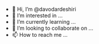 - 👋 Hi, I’m @davodardeshiri
- 👀 I’m interested in ...
- 🌱 I’m currently learning ...
- 💞️ I’m looking to collaborate on ...
- 📫 How to reach me ...

<!---
davodardeshiri/davodardeshiri is a ✨ special ✨ repository because its `README.md` (this file) appears on your GitHub profile.
You can click the Preview link to take a look at your changes.
--->
